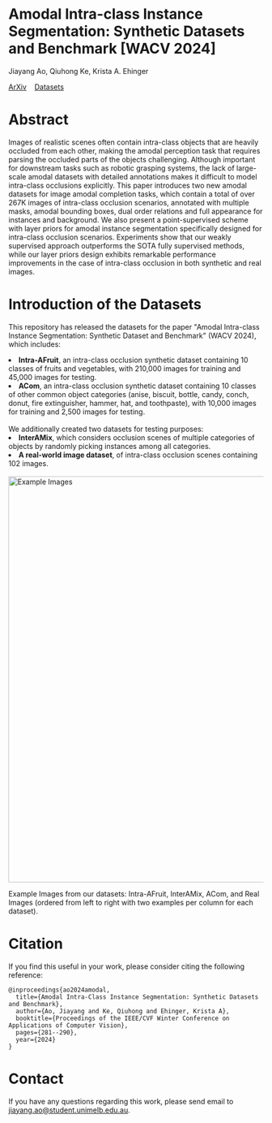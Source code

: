 # Amodal Intra-class Instance Segmentation: Synthetic Datasets and Benchmark [WACV 2024]

Jiayang Ao,  Qiuhong Ke, Krista A. Ehinger

[ArXiv](https://arxiv.org/abs/2303.06596)&nbsp;&nbsp;&nbsp;&nbsp;[Datasets](https://forms.office.com/r/diADGWuLA5)

# Abstract
Images of realistic scenes often contain intra-class objects that are heavily occluded from each other, making the amodal perception task that requires parsing the occluded parts of the objects challenging. Although important for downstream tasks such as robotic grasping systems, the lack of large-scale amodal datasets with detailed annotations makes it difficult to model intra-class occlusions explicitly. This paper introduces two new amodal datasets for image amodal completion tasks, which contain a total of over 267K images of intra-class occlusion scenarios, annotated with multiple masks, amodal bounding boxes, dual order relations and full appearance for instances and background. We also present a point-supervised scheme with layer priors for amodal instance segmentation specifically designed for intra-class occlusion scenarios. Experiments show that our weakly supervised approach outperforms the SOTA fully supervised methods, while our layer priors design exhibits remarkable performance improvements in the case of intra-class occlusion in both synthetic and real images.

# Introduction of the Datasets
This repository has released the datasets for the paper "Amodal Intra-class Instance Segmentation: Synthetic Dataset and Benchmark" (WACV 2024), which includes:
<li> <b> Intra-AFruit</b>, an intra-class occlusion synthetic dataset containing 10 classes of fruits and vegetables, with 210,000 images for training and 45,000 images for
testing.</li>
<li> <b> ACom</b>, an intra-class occlusion synthetic dataset containing 10 classes of other common object categories (anise, biscuit, bottle, candy, conch,
donut, fire extinguisher, hammer, hat, and toothpaste), with 10,000 images for training and 2,500 images for
testing. </li>

<br>
We additionally created two datasets for testing purposes:
<li> <b>InterAMix</b>, which considers occlusion scenes of multiple categories of objects by randomly picking instances among all categories.</li> 
<li> <b> A real-world image dataset</b>, of intra-class occlusion scenes containing 102 images.</li>
<br>
<img width="800" alt="Example Images" src="https://github.com/saraao/amodal-dataset/assets/39376629/f3295032-d539-45d6-b96a-b3b7831298eb">

Example Images from our datasets: Intra-AFruit, InterAMix, ACom, and Real Images (ordered from left to right with two examples per column for each dataset). 
<br>



# Citation
If you find this useful in your work, please consider citing the following reference:
```
@inproceedings{ao2024amodal,
  title={Amodal Intra-Class Instance Segmentation: Synthetic Datasets and Benchmark},
  author={Ao, Jiayang and Ke, Qiuhong and Ehinger, Krista A},
  booktitle={Proceedings of the IEEE/CVF Winter Conference on Applications of Computer Vision},
  pages={281--290},
  year={2024}
}
```

# Contact
If you have any questions regarding this work, please send email to jiayang.ao@student.unimelb.edu.au.
